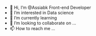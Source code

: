 - 👋 Hi, I’m @Assiabk Front-end Developer
- 👀 I’m interested in Data science
- 🌱 I’m currently learning 
- 💞️ I’m looking to collaborate on ...
- 📫 How to reach me ...

<!---
Assiabk/Assiabk is a ✨ special ✨ repository because its `README.md` (this file) appears on your GitHub profile.
You can click the Preview link to take a look at your changes.
--->
